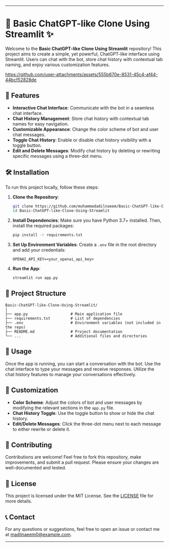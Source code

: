 
---

# **💬 Basic ChatGPT-like Clone Using Streamlit ✨**

Welcome to the **Basic ChatGPT-like Clone Using Streamlit** repository! This project aims to create a simple, yet powerful, ChatGPT-like interface using Streamlit. Users can chat with the bot, store chat history with contextual tab naming, and enjoy various customization features.

https://github.com/user-attachments/assets/555b670e-8531-45c4-af44-44bcf52828de

## 🌟 **Features**

- **Interactive Chat Interface**: Communicate with the bot in a seamless chat interface.
- **Chat History Management**: Store chat history with contextual tab names for easy navigation.
- **Customizable Appearance**: Change the color scheme of bot and user chat messages.
- **Toggle Chat History**: Enable or disable chat history visibility with a toggle button.
- **Edit and Delete Messages**: Modify chat history by deleting or rewriting specific messages using a three-dot menu.

## **🛠️ Installation**

To run this project locally, follow these steps:

1. **Clone the Repository**:
    ```bash
    git clone https://github.com/muhammadadilnaeem/Basic-ChatGPT-like-Clone-Using-Streamlit.git
    cd Basic-ChatGPT-like-Clone-Using-Streamlit
    ```

2. **Install Dependencies**:
    Make sure you have Python 3.7+ installed. Then, install the required packages:
    ```bash
    pip install -r requirements.txt
    ```

3. **Set Up Environment Variables**:
    Create a `.env` file in the root directory and add your credentials:
    ```
    OPENAI_API_KEY=<your_openai_api_key>
    ```

4. **Run the App**:
    ```bash
    streamlit run app.py
    ```

## **📂 Project Structure**

```plaintext
Basic-ChatGPT-like-Clone-Using-Streamlit/
│
├── app.py                   # Main application file
├── requirements.txt         # List of dependencies
├── .env                     # Environment variables (not included in the repo)
├── README.md                # Project documentation
└── ...                      # Additional files and directories
```

## **🚀 Usage**

Once the app is running, you can start a conversation with the bot. Use the chat interface to type your messages and receive responses. Utilize the chat history features to manage your conversations effectively.

## **🎨 Customization**

- **Color Scheme**: Adjust the colors of bot and user messages by modifying the relevant sections in the `app.py` file.
- **Chat History Toggle**: Use the toggle button to show or hide the chat history.
- **Edit/Delete Messages**: Click the three-dot menu next to each message to either rewrite or delete it.

## **🤝 Contributing**

Contributions are welcome! Feel free to fork this repository, make improvements, and submit a pull request. Please ensure your changes are well-documented and tested.

## **📜 License**

This project is licensed under the MIT License. See the [LICENSE](https://github.com/muhammadadilnaeem/Basic-ChatGPT-like-Clone-Using-Streamlit/blob/main/LICENSE) file for more details.

## **📞 Contact**

For any questions or suggestions, feel free to open an issue or contact me at [madilnaeem0@example.com](mailto:madilnaeem0@example.com).

---

